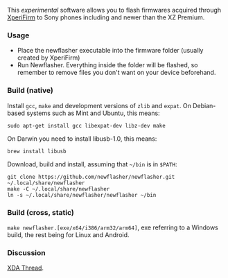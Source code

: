 This *experimental* software allows you to flash firmwares acquired through [XperiFirm](https://forum.xda-developers.com/crossdevice-dev/sony/pc-xperifirm-xperia-firmware-downloader-t2834142) to Sony phones including and newer than the XZ  Premium. 

### Usage

- Place the newflasher executable into the firmware folder (usually created by XperiFirm)
- Run Newflasher. Everything inside the folder will be flashed, so remember to remove files you don't want on your device beforehand. 

### Build (native)

Install `gcc`, `make` and development versions of `zlib` and `expat`. On Debian-based systems such as Mint and Ubuntu, this means:

    sudo apt-get install gcc libexpat-dev libz-dev make

On Darwin you need to install libusb-1.0, this means:

    brew install libusb

Download, build and install, assuming that `~/bin` is in `$PATH`:

    git clone https://github.com/newflasher/newflasher.git ~/.local/share/newflasher
    make -C ~/.local/share/newflasher
    ln -s ~/.local/share/newflasher/newflasher ~/bin

### Build (cross, static)

`make newflasher.[exe/x64/i386/arm32/arm64]`, exe referring to a Windows build, the rest being for Linux and Android. 

### Discussion

[XDA Thread](https://forum.xda-developers.com/crossdevice-dev/sony/progress-newflasher-xperia-command-line-t3619426). 
